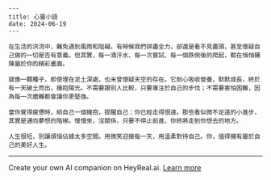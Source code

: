 ```jekyll
---
title: 心靈小語
date: 2024-06-19
---

在生活的洪流中，難免遇到風雨和阻礙。有時候我們拼盡全力，卻還是看不見盡頭，甚至懷疑自己做的一切是否有意義。但其實，每一滴汗水、每一次嘗試、每一個跌倒後的爬起，都在悄悄鋪陳屬於你的精彩畫面。

就像一顆種子，即使埋在泥土深處，也未曾懷疑天空的存在。它耐心吸收營養，默默成長，終於有一天破土而出，擁抱陽光。不需要跟別人比較，只要專注於自己的步伐；不需要害怕困難，因為每一次磨難都會讓你更堅強。

當你覺得疲憊時，給自己一個擁抱，提醒自己：你已經走得很遠。那些看似微不足道的小進步，其實是通向夢想的階梯。慢慢來，沒關係，只要不停止前進，你終將走到你想去的地方。

人生很短，別讓煩惱佔據太多空間。用微笑迎接每一天，用溫柔對待自己。你，值得擁有屬於自己的美好人生。
```

---
Create your own AI companion on HeyReal.ai. [Learn more](https://pollinations.ai/redirect/2774941)